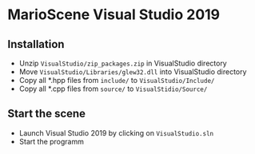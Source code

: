 # MarioScene Visual Studio 2019

## Installation

- Unzip `VisualStudio/zip_packages.zip` in VisualStudio directory
- Move `VisualStudio/Libraries/glew32.dll` into VisualStudio directory
- Copy all *.hpp files from `include/` to `VisualStudio/Include/`
- Copy all *.cpp files from `source/` to `VisualStidio/Source/`

## Start the scene

- Launch Visual Studio 2019 by clicking on `VisualStudio.sln`
- Start the programm
